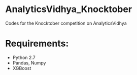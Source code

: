 # AnalyticsVidhya_Knocktober
Codes for the Knocktober competition on AnalyticsVidhya


# Requirements:
  - Python 2.7
  - Pandas, Numpy
  - XGBoost
